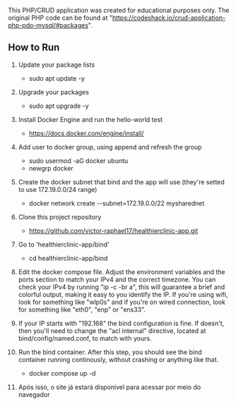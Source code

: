 This PHP/CRUD application was created for educational purposes only. The original PHP code can be found at "https://codeshack.io/crud-application-php-pdo-mysql/#packages".

## How to Run
1. Update your package lists
    - sudo apt update -y

3. Upgrade your packages
    - sudo apt upgrade -y
    
4. Install Docker Engine and run the hello-world test
    - https://docs.docker.com/engine/install/
      
5. Add user to docker group, using append and refresh the group
    - sudo usermod -aG docker ubuntu
    - newgrp docker
      
6. Create the docker subnet that bind and the app will use (they're setted to use 172.19.0.0/24 range)
    - docker network create --subnet=172.19.0.0/22 mysharednet
      
7. Clone this project repository
    - https://github.com/victor-raphael17/healthierclinic-app.git
      
8. Go to 'healthierclinic-app/bind'
    - cd healthierclinic-app/bind

10. Edit the docker compose file. Adjust the environment variables and the ports section to match your IPv4 and the correct timezone. You can check your IPv4 by running "ip -c -br a", this will guarantee a brief and colorful output, making it easy to you identify the IP. If you're using wifi, look for something like "wlp0s" and if you're on wired connection, look for something like "eth0", "enp" or "ens33".

11. If your IP starts with "192.168" the bind configuration is fine. If doesn't, then you'll need to change the "acl internal" directive, located at bind/config/named.conf, to match with yours.

12. Run the bind container. After this step, you should see the bind container running continously, without crashing or anything like that.
     - docker compose up -d



13. Após isso, o site já estará disponível para acessar por meio do navegador

